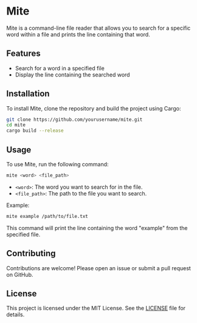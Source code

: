 # Mite

Mite is a command-line file reader that allows you to search for a specific word within a file and prints the line containing that word.

## Features

- Search for a word in a specified file
- Display the line containing the searched word

## Installation

To install Mite, clone the repository and build the project using Cargo:

```sh
git clone https://github.com/yourusername/mite.git
cd mite
cargo build --release
```

## Usage

To use Mite, run the following command:

```sh
mite <word> <file_path>
```

- `<word>`: The word you want to search for in the file.
- `<file_path>`: The path to the file you want to search.

Example:

```sh
mite example /path/to/file.txt
```

This command will print the line containing the word "example" from the specified file.

## Contributing

Contributions are welcome! Please open an issue or submit a pull request on GitHub.

## License

This project is licensed under the MIT License. See the [LICENSE](LICENSE) file for details.